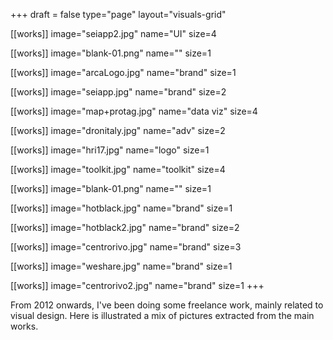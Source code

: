 +++
draft = false
type="page"
layout="visuals-grid"

[[works]]
image="seiapp2.jpg"
name="UI"
size=4

[[works]]
image="blank-01.png"
name=""
size=1

[[works]]
image="arcaLogo.jpg"
name="brand"
size=1

[[works]]
image="seiapp.jpg"
name="brand"
size=2

[[works]]
image="map+protag.jpg"
name="data viz"
size=4

[[works]]
image="dronitaly.jpg"
name="adv"
size=2

[[works]]
image="hri17.jpg"
name="logo"
size=1

[[works]]
image="toolkit.jpg"
name="toolkit"
size=4

[[works]]
image="blank-01.png"
name=""
size=1

[[works]]
image="hotblack.jpg"
name="brand"
size=1

[[works]]
image="hotblack2.jpg"
name="brand"
size=2

[[works]]
image="centrorivo.jpg"
name="brand"
size=3

[[works]]
image="weshare.jpg"
name="brand"
size=1

[[works]]
image="centrorivo2.jpg"
name="brand"
size=1
+++

From 2012 onwards, I've been doing some freelance work, mainly related to visual design. Here is illustrated a mix of pictures extracted from the main works.
